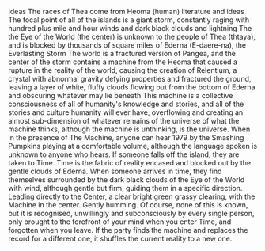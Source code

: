 

Ideas
The races of Thea come from Heoma (human) literature and ideas
The focal point of all of the islands is a giant storm, constantly raging with hundred plus mile and hour winds and dark black clouds and lightning
The the Eye of the World (the center) is unknown to the people of Thea (thtaya), and is blocked by thousands of square miles of Ederna (E-daere-na), the Everlasting Storm
The world is a fractured version of Pangea, and the center of the storm contains a machine from the Heoma that caused a rupture in the reality of the world, causing the creation of Relentium, a crystal with abnormal gravity defying properties and fractured the ground, leaving a layer of white, fluffy clouds flowing out from the bottom of Ederna and obscuring whatever may lie beneath
This machine is a collective consciousness of all of humanity's knowledge and stories, and all of the stories and culture humanity will ever have, overflowing and creating an almost sub-dimension of whatever remains of the universe of what the machine thinks, although the machine is unthinking, is the universe.
When in the presence of The Machine, anyone can hear 1979 by the Smashing Pumpkins playing at a comfortable volume, although the language spoken is unknown to anyone who hears.
If someone falls off the island, they are taken to Time. Time is the fabric of reality encased and blocked out by the gentle clouds of Ederna. When someone arrives in time, they find themselves surrounded by the dark black clouds of the Eye of the World with wind, although gentle but firm, guiding them in a specific direction. Leading directly to the Center, a clear bright green grassy clearing, with the Machine in the center. Gently humming. Of course, none of this is known, but it is recognised, unwillingly and subconsciously by every single person, only brought to the forefront of your mind when you enter Time, and forgotten when you leave.
If the party finds the machine and replaces the record for a different one, it shuffles the current reality to a new one.
